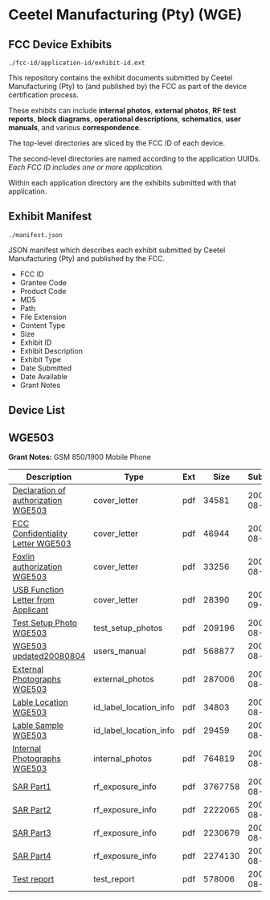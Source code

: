 # Ceetel Manufacturing (Pty) (WGE)
## FCC Device Exhibits

```
./fcc-id/application-id/exhibit-id.ext
```

This repository contains the exhibit documents submitted by Ceetel Manufacturing (Pty) to (and published by) the FCC as part of the device certification process.

These exhibits can include **internal photos**, **external photos**, **RF test reports**, **block diagrams**, **operational descriptions**, **schematics**, **user manuals**, and various **correspondence**.

The top-level directories are sliced by the FCC ID of each device.

The second-level directories are named according to the application UUIDs. *Each FCC ID includes one or more application.*

Within each application directory are the exhibits submitted with that application. 

## Exhibit Manifest

```
./manifest.json
```

JSON manifest which describes each exhibit submitted by Ceetel Manufacturing (Pty) and published by the FCC.

- FCC ID
- Grantee Code
- Product Code
- MD5
- Path
- File Extension
- Content Type
- Size
- Exhibit ID
- Exhibit Description
- Exhibit Type
- Date Submitted
- Date Available
- Grant Notes

## Device List
## WGE503
**Grant Notes:** GSM 850/1900 Mobile Phone

| Description | Type | Ext | Size | Submitted | Available |
| ----------- | ---- | --- | ---- | --------- | --------- |
| [Declaration of authorization WGE503](WGE503/2dd49e7945250ccd3001d158390f2493/980105.pdf) | cover_letter | pdf | 34581 | 2008-08-04 | 2008-08-06 |
| [FCC Confidentiality Letter WGE503](WGE503/2dd49e7945250ccd3001d158390f2493/980106.pdf) | cover_letter | pdf | 46944 | 2008-08-04 | 2008-08-06 |
| [Foxlin authorization WGE503](WGE503/2dd49e7945250ccd3001d158390f2493/980107.pdf) | cover_letter | pdf | 33256 | 2008-08-04 | 2008-08-06 |
| [USB Function Letter from Applicant](WGE503/2dd49e7945250ccd3001d158390f2493/996663.pdf) | cover_letter | pdf | 28390 | 2008-09-07 | 2008-08-06 |
| [Test Setup Photo WGE503](WGE503/2dd49e7945250ccd3001d158390f2493/980119.pdf) | test_setup_photos | pdf | 209196 | 2008-08-04 | 2008-08-06 |
| [WGE503 updated20080804](WGE503/2dd49e7945250ccd3001d158390f2493/980120.pdf) | users_manual | pdf | 568877 | 2008-08-04 | 2008-08-06 |
| [External Photographs WGE503](WGE503/2dd49e7945250ccd3001d158390f2493/980108.pdf) | external_photos | pdf | 287006 | 2008-08-04 | 2008-08-06 |
| [Lable Location WGE503](WGE503/2dd49e7945250ccd3001d158390f2493/980110.pdf) | id_label_location_info | pdf | 34803 | 2008-08-04 | 2008-08-06 |
| [Lable Sample WGE503](WGE503/2dd49e7945250ccd3001d158390f2493/980111.pdf) | id_label_location_info | pdf | 29459 | 2008-08-04 | 2008-08-06 |
| [Internal Photographs WGE503](WGE503/2dd49e7945250ccd3001d158390f2493/980109.pdf) | internal_photos | pdf | 764819 | 2008-08-04 | 2008-08-06 |
| [SAR Part1](WGE503/2dd49e7945250ccd3001d158390f2493/980114.pdf) | rf_exposure_info | pdf | 3767758 | 2008-08-04 | 2008-08-06 |
| [SAR Part2](WGE503/2dd49e7945250ccd3001d158390f2493/980115.pdf) | rf_exposure_info | pdf | 2222065 | 2008-08-04 | 2008-08-06 |
| [SAR Part3](WGE503/2dd49e7945250ccd3001d158390f2493/980116.pdf) | rf_exposure_info | pdf | 2230679 | 2008-08-04 | 2008-08-06 |
| [SAR Part4](WGE503/2dd49e7945250ccd3001d158390f2493/980117.pdf) | rf_exposure_info | pdf | 2274130 | 2008-08-04 | 2008-08-06 |
| [Test report](WGE503/2dd49e7945250ccd3001d158390f2493/980118.pdf) | test_report | pdf | 578006 | 2008-08-04 | 2008-08-06 |
